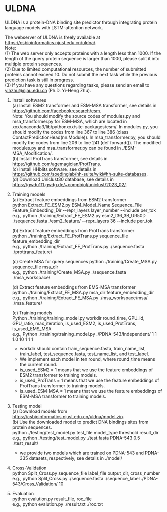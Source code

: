 # ULDNA
ULDNA is a protein-DNA binding site predictor through integrating protein language models with LSTM-attention network.

The webserver of ULDNA is freely available at https://csbioinformatics.njust.edu.cn/uldna/.  
Note:  
(1) The web server only accepts proteins with a length less than 1000. If the length of the query protein sequence is larger than 1000, please split it into multiple protein sequences.  
(2) Due to limited computational resources, the number of submitted proteins  cannot exceed 10. Do not submit the next task while the previous prediction task is still in progress.  
(3) If you have any questions regarding tasks, please send an email to yihzhu@njau.edu.cn (Ph.D. Yi-Heng Zhu).  

1. Install softwares   
    (a) Install ESM2 transformer and ESM-MSA transformer, see details in https://github.com/facebookresearch/esm.  
    Note: You should modify the source codes of modules.py and msa_transformer.py for ESM-MSA, which are located in xxx/anaconda3/lib/pythonxxx/site-packages/esm/.  In modules.py, you should modify the codes from line 367 to line 386 (class ContactPredictionHead(nn.Module)). In msa_transformer.py, you should modify the codes from line 206 to line 241 (def forward()). The modified modules.py and msa_transformer.py can be found in ./ESM-MSA_Modification/.  
    (b) Install ProtTrans transformer, see details in https://github.com/agemagician/ProtTrans.   
    (c) Install HHblits software, see details in https://github.com/soedinglab/hh-suite/wiki#hh-suite-databases.  
    (d) Download Uniclust30 database, see details in https://gwdu111.gwdg.de/~compbiol/uniclust/2023_02/.

3. Training models  
    (a) Extract feature embeddings from ESM2 transformer  
    python Extract_FE_ESM2.py ESM_Model_Name Sequence_File Feature_Embedding_Dir --repr_layers layer_number --include per_tok  
    e.g., python ./training/Extract_FE_ESM2.py esm2_t36_3B_UR50D ./sequence.fasta ./esm2_feature/ --repr_layers 36 --include per_tok
                   
    (b) Extract feature embeddings from ProtTrans transformer   
    python ./training/Extract_FE_ProtTrans.py sequence_file feature_embedding_dir   
    e.g., python ./training/Extract_FE_ProtTrans.py ./sequence.fasta ./prottrans_feature/  

    (c) Create MSA for query sequences
    python ./training/Create_MSA.py sequence_file msa_dir  
    e.g., python ./training/Create_MSA.py ./sequence.fasta ./msa_workspace/

    (d) Extract feature embeddings from EMS-MSA transformer  
    python ./training/Extract_FE_MSA.py msa_dir feature_embedding_dir  
    e.g., python ./training/Extract_FE_MSA.py ./msa_workspace/msa/ ./msa_feature/

    (e) Training models  
    Python ./training/training_model.py workdir round_time, GPU_id, GPU_ratio, max_iteration, is_used_ESM2, is_used_ProtTrans, is_used_EMS_MSA  
    e.g., Python ./training/training_model.py ./PDNA-543/Independent/ 1 1 1.0 10 1 1 1  
    * workdir should contain train_sequence.fasta, train_name_list, train_label, test_sequence.fasta, test_name_list, and test_label.    
    * We implement each model in ten round, where round_time means the current round.
    * is_used_ESM2 = 1 means that we use the feature embeddings of ESM2 transformer to training models.
    * is_used_ProTrans = 1 means that we use the feature embeddings of ProtTrans transformer to training models.
    * is_used_ESM-MSA = 1 means that we use the feature embeddings of ESM-MSA transformer to training models.

4. Testing model  
    (a) Download models from https://csbioinformatics.njust.edu.cn/uldna/model.zip.  
    (b) Use the downloaded model to predict DNA bindings sites from protein sequences.   
    python ./testing/test_model.py test_file model_type threshold result_dir  
    e.g., python ./testing/test_model.py ./test.fasta PDNA-543 0.5 ./test_result/
    * we provide two models which are trained on PDNA-543 and PDNA-335 datasets, respectively, see details in ./model/     
    
5. Cross-Validation    
    python Split_Cross.py sequence_file label_file output_dir, cross_number  
    e.g., python Split_Cross.py ./sequence.fasta ./sequence_label ./PDNA-543/Cross_Validation/ 10

6. Evaluation  
    python evalution.py result_file, roc_file  
    e.g., python evalution.py ./result.txt ./roc.txt  


